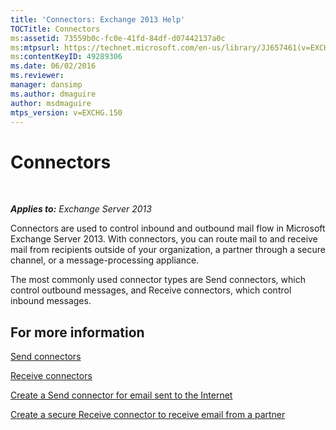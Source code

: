 ```yaml
---
title: 'Connectors: Exchange 2013 Help'
TOCTitle: Connectors
ms:assetid: 73559b0c-fc0e-41fd-84df-d07442137a0c
ms:mtpsurl: https://technet.microsoft.com/en-us/library/JJ657461(v=EXCHG.150)
ms:contentKeyID: 49289306
ms.date: 06/02/2016
ms.reviewer: 
manager: dansimp
ms.author: dmaguire
author: msdmaguire
mtps_version: v=EXCHG.150
---
```


# Connectors

 

_**Applies to:** Exchange Server 2013_


Connectors are used to control inbound and outbound mail flow in Microsoft Exchange Server 2013. With connectors, you can route mail to and receive mail from recipients outside of your organization, a partner through a secure channel, or a message-processing appliance.

The most commonly used connector types are Send connectors, which control outbound messages, and Receive connectors, which control inbound messages.

## For more information

[Send connectors](send-connectors-exchange-2013-help.md)

[Receive connectors](receive-connectors-exchange-2013-help.md)

[Create a Send connector for email sent to the Internet](create-a-send-connector-for-email-sent-to-the-internet-exchange-2013-help.md)

[Create a secure Receive connector to receive email from a partner](create-a-secure-receive-connector-to-receive-email-from-a-partner-exchange-2013-help.md)

